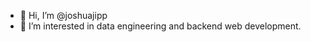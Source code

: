 - 👋 Hi, I’m @joshuajipp
- 👀 I’m interested in data engineering and backend web development.


<!---
joshuajipp/joshuajipp is a ✨ special ✨ repository because its `README.md` (this file) appears on your GitHub profile.
You can click the Preview link to take a look at your changes.
--->
